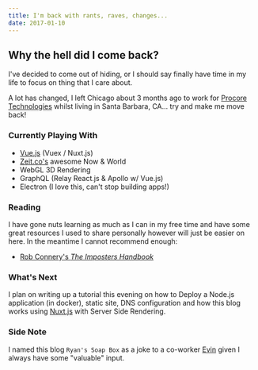 ```yaml
---
title: I'm back with rants, raves, changes...
date: 2017-01-10
---
```


## Why the hell did I come back?

I've decided to come out of hiding, or I should say finally have time in my life to focus
on thing that I care about.

A lot has changed, I left Chicago about 3 months ago to work for [Procore Technologies](https://www.procore.com) whilst living in Santa Barbara, CA... try and make me move back!

### Currently Playing With

* [Vue.js](https://vuejs.org) (Vuex / Nuxt.js)
* [Zeit.co's](https://zeit.co) awesome Now & World
* WebGL 3D Rendering
* GraphQL (Relay React.js & Apollo w/ Vue.js)
* Electron (I love this, can't stop building apps!)

### Reading

I have gone nuts learning as much as I can in my free time and have some great resources I used to share personally however will just be easier on here.  In the meantime I cannot recommend enough:

* [Rob Connery's *The Imposters Handbook*](https://bigmachine.io/products/the-imposters-handbook/)

### What's Next
I plan on writing up a tutorial this evening on how to Deploy a Node.js application (in docker), static site, DNS configuration and how this blog works using [Nuxt.js](https://nuxtjs.org) with Server Side Rendering.

### Side Note
I named this blog `Ryan's Soap Box` as a joke to a co-worker [Evin](https://github.com/evinism) given I always have some "valuable" input.
